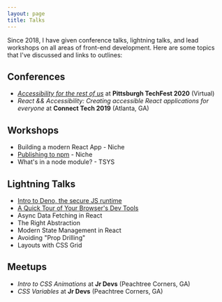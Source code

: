 ```yaml
---
layout: page
title: Talks
---
```


Since 2018, I have given conference talks, lightning talks, and lead workshops on all areas of front-end development. Here are some topics that I've discussed and links to outlines:

## Conferences

- [_Accessibility for the rest of us_](./accessibility-for-the-rest-of-us) at **Pittsburgh TechFest 2020** (Virtual)
- _React && Accessibility: Creating accessible React applications for everyone_ at **Connect Tech 2019** (Atlanta, GA)

## Workshops

- Building a modern React App - Niche
- [Publishing to npm](./outlines/publishing-to-npm) - Niche
- What's in a node module? - TSYS

## Lightning Talks

- [Intro to Deno, the secure JS runtime](./outlines/intro-to-deno)
- [A Quick Tour of Your Browser's Dev Tools](./outlines/tour-browser-dev-tools)
- Async Data Fetching in React
- The Right Abstraction
- Modern State Management in React
- Avoiding "Prop Drilling"
- Layouts with CSS Grid

## Meetups

- _Intro to CSS Animations_ at **Jr Devs** (Peachtree Corners, GA)
- _CSS Variables_ at **Jr Devs** (Peachtree Corners, GA)
